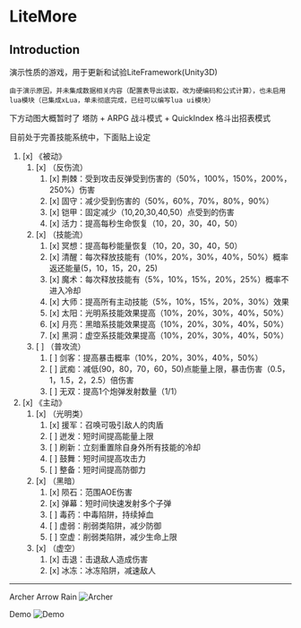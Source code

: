 # LiteMore

## Introduction

演示性质的游戏，用于更新和试验LiteFramework(Unity3D)

`由于演示原因，并未集成数据相关内容（配置表导出读取，改为硬编码和公式计算），也未启用lua模块（已集成xLua，单未彻底完成，已经可以编写lua ui模块）`

下方动图大概暂时了 塔防 + ARPG 战斗模式 + QuickIndex 格斗出招表模式

目前处于完善技能系统中，下面贴上设定

1. [x] 《被动》
    1. [x] （反伤流）
        1. [x] 荆棘：受到攻击反弹受到伤害的（50%，100%，150%，200%，250%）伤害
        2. [x] 固守：减少受到伤害的（50%，60%，70%，80%，90%）
        3. [x] 铠甲：固定减少（10,20,30,40,50）点受到的伤害
        4. [x] 活力：提高每秒生命恢复（10，20，30，40，50）
    2. [x] （技能流）
        1. [x] 冥想：提高每秒能量恢复（10，20，30，40，50）
        2. [x] 清醒：每次释放技能有（10%，20%，30%，40%，50%）概率返还能量(5，10，15，20，25)
        3. [x] 魔术：每次释放技能有（5%，10%，15%，20%，25%）概率不进入冷却
        4. [x] 大师：提高所有主动技能（5%，10%，15%，20%，30%）效果
        5. [x] 太阳：光明系技能效果提高（10%，20%，30%，40%，50%）
        6. [x] 月亮：黑暗系技能效果提高（10%，20%，30%，40%，50%）
        7. [x] 黑洞：虚空系技能效果提高（10%，20%，30%，40%，50%）
    3. [ ] （普攻流）
        1. [ ] 剑客：提高暴击概率（10%，20%，30%，40%，50%）
        2. [ ] 武痴：减低(90，80，70，60，50)点能量上限，暴击伤害（0.5，1，1.5，2，2.5）倍伤害
        3. [ ] 无双：提高1个炮弹发射数量（1/1）
2. [x] 《主动》
    1. [x] （光明类）
        1. [x] 援军：召唤可吸引敌人的肉盾
        2. [ ] 迸发：短时间提高能量上限
        3. [ ] 刷新：立刻重置除自身外所有技能的冷却
        4. [ ] 鼓舞：短时间提高攻击力
        5. [ ] 整备：短时间提高防御力
    2. [x] （黑暗）
        1. [x] 陨石：范围AOE伤害
        2. [x] 弹幕：短时间快速发射多个子弹
        3. [ ] 毒药：中毒陷阱，持续掉血
        4. [ ] 虚弱：削弱类陷阱，减少防御
        5. [ ] 空虚：削弱类陷阱，减少生命上限
    3. [x] （虚空）
        1. [x] 击退：击退敌人造成伤害
        2. [x] 冰冻：冰冻陷阱，减速敌人


----


Archer Arrow Rain
![Archer](https://github.com/UnSkyToo/LiteMore/blob/master/Docs/Images/archer.gif)

Demo
![Demo](https://github.com/UnSkyToo/LiteMore/blob/master/Docs/Images/demo.gif)
